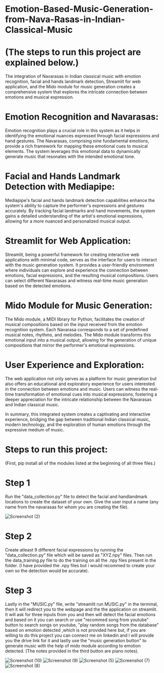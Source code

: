 # Emotion-Based-Music-Generation-from-Nava-Rasas-in-Indian-Classical-Music
# (The steps to run this project are explained below.)
The integration of Navarasas in Indian classical music with emotion recognition, facial and hands landmark detection, Streamlit for web application, and the Mido module for music generation creates a comprehensive system that explores the intricate connection between emotions and musical expression.

# Emotion Recognition and Navarasas:
Emotion recognition plays a crucial role in this system as it helps in identifying the emotional nuances expressed through facial expressions and hand gestures. The Navarasas, comprising nine fundamental emotions, provide a rich framework for mapping these emotional cues to musical elements. The system leverages this emotional data to dynamically generate music that resonates with the intended emotional tone.

# Facial and Hands Landmark Detection with Mediapipe:
Mediapipe's facial and hands landmark detection capabilities enhance the system's ability to capture the performer's expressions and gestures accurately. By tracking facial landmarks and hand movements, the system gains a detailed understanding of the artist's emotional expressions, allowing for a more nuanced and personalized musical output.

# Streamlit for Web Application:
Streamlit, being a powerful framework for creating interactive web applications with minimal code, serves as the interface for users to interact with the music generation system. It provides a user-friendly environment where individuals can explore and experience the connection between emotions, facial expressions, and the resulting musical compositions. Users can select different Navarasas and witness real-time music generation based on the detected emotions.

# Mido Module for Music Generation:
The Mido module, a MIDI library for Python, facilitates the creation of musical compositions based on the input received from the emotion recognition system. Each Navarasa corresponds to a set of predefined musical notes, rhythms, and melodies. The Mido module transforms this emotional input into a musical output, allowing for the generation of unique compositions that mirror the performer's emotional expressions.

# User Experience and Exploration:
The web application not only serves as a platform for music generation but also offers an educational and exploratory experience for users interested in the connection between emotions and music. Users can witness the real-time transformation of emotional cues into musical expressions, fostering a deeper appreciation for the intricate relationship between the Navarasas and Indian classical music.

In summary, this integrated system creates a captivating and interactive experience, bridging the gap between traditional Indian classical music, modern technology, and the exploration of human emotions through the expressive medium of music.

# Steps to run this project:
(First, pip install all of the modules listed at the beginning of all three files.)
# Step 1
Run the "data_collection.py" file to detect the facial and handlandmark locations to create the dataset of your own. Give the user input a name (any name from the navarasas for whom you are creating the file).

![Screenshot (2)](https://github.com/churi01/Emotion-Based-Music-Generation-from-Nava-Rasas-in-Indian-Classical-Music/assets/146198146/2d883ac2-84c4-4546-ade8-93212375f34b)

# Step 2
Create atleast 9 different facial expressions by running the "data_collection.py" file which will be saved as "XYZ.npy" files. Then run the data_training.py file to do the training on all the .npy files present in the folder. (I have provided the .npy files but i would recommed to create your own so the detection would be accurate).

# Step 3 
Lastly in the "MUSIC.py" file, write "streamlit run MUSIC.py" in the terminal, then it will redirect you to the webpage and the the application on streamlit. It will ask for three inputs from you and then will detect the facial emotions and based on it you can search or use "recommed song from youtube" button to search songs on youtube, "play random songs from the database" based on emotion detected ,which is not provided here but, if you are willing to do this project you can connect me on linkedin and l will provide you the drive link for it and lastly use the "music generation button" to generate music with the help of mido module according to emotion detected. (The notes provided in the third button are piano notes).

![Screenshot (10)](https://github.com/churi01/Emotion-Based-Music-Generation-from-Nava-Rasas-in-Indian-Classical-Music/assets/146198146/1a2e0688-040f-41e9-8090-d73b0abbc731)
![Screenshot (9)](https://github.com/churi01/Emotion-Based-Music-Generation-from-Nava-Rasas-in-Indian-Classical-Music/assets/146198146/1b280f89-f029-4826-8ceb-1d03b72ba4fe)
![Screenshot (5)](https://github.com/churi01/Emotion-Based-Music-Generation-from-Nava-Rasas-in-Indian-Classical-Music/assets/146198146/cc301247-ffd1-474b-8204-b3d4b640f6de)
![Screenshot (7)](https://github.com/churi01/Emotion-Based-Music-Generation-from-Nava-Rasas-in-Indian-Classical-Music/assets/146198146/36581f61-e1e4-4e17-ac00-ef4bc3faee71)
![Screenshot (8)](https://github.com/churi01/Emotion-Based-Music-Generation-from-Nava-Rasas-in-Indian-Classical-Music/assets/146198146/18905856-007f-4c7e-a652-1c06ac4fdbec)








